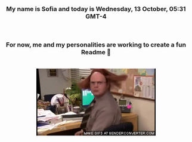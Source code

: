 


<div align="center">
<h3 >My name is Sofia and today is Wednesday, 13 October, 05:31 GMT-4</h3><br>
<h3 >For now, me and my personalities are working to create a fun Readme 👋
</h3><br>
<img src='img/dwight.gif' alt='working...'/>
</div>
